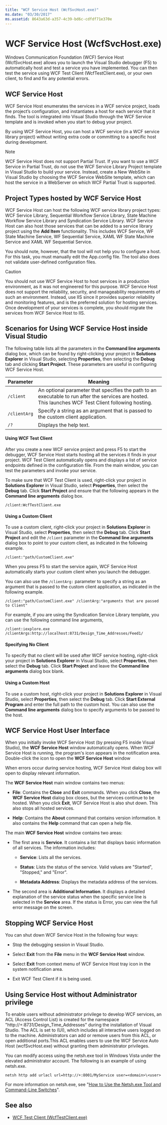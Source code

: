 ```yaml
---
title: "WCF Service Host (WcfSvcHost.exe)"
ms.date: "03/30/2017"
ms.assetid: 8643a63d-a357-4c39-bd6c-cdfdf71e370e
---
```

# WCF Service Host (WcfSvcHost.exe)

Windows Communication Foundation (WCF) Service Host (WcfSvcHost.exe) allows you to launch the Visual Studio debugger (F5) to automatically host and test a service you have implemented. You can then test the service using WCF Test Client (WcfTestClient.exe), or your own client, to find and fix any potential errors.

## WCF Service Host

WCF Service Host enumerates the services in a WCF service project, loads the project’s configuration, and instantiates a host for each service that it finds. The tool is integrated into Visual Studio through the WCF Service template and is invoked when you start to debug your project.

By using WCF Service Host, you can host a WCF service (in a WCF service library project) without writing extra code or committing to a specific host during development.

> [!NOTE]
> WCF Service Host does not support Partial Trust. If you want to use a WCF Service in Partial Trust, do not use the WCF Service Library Project template in Visual Studio to build your service. Instead, create a New WebSite in Visual Studio by choosing the WCF Service WebSite template, which can host the service in a WebServer on which WCF Partial Trust is supported.

## Project Types hosted by WCF Service Host

WCF Service Host can host the following WCF service library project types: WCF Service Library, Sequential Workflow Service Library, State Machine Workflow Service Library and Syndication Service Library. WCF Service Host can also host those services that can be added to a service library project using the **Add Item** functionality. This includes WCF Service, WF State Machine Service, WF Sequential Service, XAML WF State Machine Service and XAML WF Sequential Service.

You should note, however, that the tool will not help you to configure a host. For this task, you must manually edit the App.config file. The tool also does not validate user-defined configuration files.

> [!CAUTION]
> You should not use WCF Service Host to host services in a production environment, as it was not engineered for this purpose.  WCF Service Host does not support the reliability, security, and manageability requirements of such an environment. Instead, use IIS since it provides superior reliability and monitoring features, and is the preferred solution for hosting services. Once development of your services is complete, you should migrate the services from WCF Service Host to IIS.

## Scenarios for Using WCF Service Host inside Visual Studio

The following table lists all the parameters in the **Command line arguments** dialog box, which can be found by right-clicking your project in **Solutions Explorer** in Visual Studio, selecting **Properties**, then selecting the **Debug** tab and clicking **Start Project**. These parameters are useful in configuring WCF Service Host.

|Parameter|Meaning|
|---------------|-------------|
|`/client`|An optional parameter that specifies the path to an executable to run after the services are hosted. This launches WCF Test Client following hosting.|
|`/clientArg`|Specify a string as an argument that is passed to the custom client application.|
|`/?`|Displays the help text.|

#### Using WCF Test Client

After you create a new WCF service project and press F5 to start the debugger, WCF Service Host starts hosting all the services it finds in your project. WCF Test Client automatically opens and displays a list of service endpoints defined in the configuration file. From the main window, you can test the parameters and invoke your service.

To make sure that WCF Test Client is used, right-click your project in **Solutions Explorer** in Visual Studio, select **Properties**, then select the **Debug** tab. Click **Start Project** and ensure that the following appears in the **Command line arguments** dialog box.

`/client:WcfTestClient.exe`

#### Using a Custom Client

To use a custom client, right-click your project in **Solutions Explorer** in Visual Studio, select **Properties**, then select the **Debug** tab. Click **Start Project** and edit the `/client` parameter in the **Command line arguments** dialog box to point to your custom client, as indicated in the following example.

`/client:"path/CustomClient.exe"`

When you press F5 to start the service again, WCF Service Host automatically starts your custom client when you launch the debugger.

You can also use the `/clientArg:` parameter to specify a string as an argument that is passed to the custom client application, as indicated in the following example.

`/client:"path/CustomClient.exe" /clientArg:"arguments that are passed to Client"`

For example, if you are using the Syndication Service Library template, you can use the following command line arguments,

`/client:iexplore.exe /clientArgs:http://localhost:8731/Design_Time_Addresses/Feed1/`

#### Specifying No Client

To specify that no client will be used after WCF service hosting, right-click your project in **Solutions Explorer** in Visual Studio, select **Properties**, then select the **Debug** tab. Click **Start Project** and leave the **Command line arguments** dialog box blank.

#### Using a Custom Host

To use a custom host, right-click your project in **Solutions Explorer** in Visual Studio, select **Properties**, then select the **Debug** tab. Click **Start External Program** and enter the full path to the custom host. You can also use the **Command line arguments** dialog box to specify arguments to be passed to the host.

## WCF Service Host User Interface

When you initially invoke WCF Service Host (by pressing F5 inside Visual Studio), the **WCF Service Host** window automatically opens. When WCF Service Host is running, the program's icon appears in the notification area. Double-click the icon to open the **WCF Service Host** window

When errors occur during service hosting, WCF Service Host dialog box will open to display relevant information.

The **WCF Service Host** main window contains two menus:

- **File**: Contains the **Close** and **Exit** commands. When you click **Close**, the **WCF Service Host** dialog box closes, but the services continue to be hosted. When you click **Exit**, WCF Service Host is also shut down. This also stops all hosted services.

- **Help**: Contains the **About** command that contains version information. It also contains the **Help** command that can open a help file.

The main **WCF Service Host** window contains two areas:

- The first area is **Service**. It contains a list that displays basic information of all services. The information includes:

  - **Service**: Lists all the services.

  - **Status**: Lists the status of the service. Valid values are "Started", "Stopped," and "Error".

  - **Metadata Address**: Displays the metadata address of the services.

- The second area is **Additional Information**. It displays a detailed explanation of the service status when the specific service line is selected in the **Service** area. If the status is Error, you can view the full error message on the screen.

## Stopping WCF Service Host

You can shut down WCF Service Host in the following four ways:

- Stop the debugging session in Visual Studio.

- Select **Exit** from the **File** menu in the **WCF Service Host** window.

- Select **Exit** from context menu of WCF Service Host tray icon in the system notification area.

- Exit WCF Test Client if it is being used.

## Using Service Host without Administrator privilege

To enable users without administrator privilege to develop WCF services, an ACL (Access Control List) is created for the namespace "http://+:8731/Design_Time_Addresses" during the installation of Visual Studio. The ACL is set to (UI), which includes all interactive users logged on to the machine. Administrators can add or remove users from this ACL, or open additional ports.This ACL enables users to use the WCF Service Auto Host (wcfSvcHost.exe) without granting them administrator privileges.

You can modify access using the netsh.exe tool in Windows Vista under the elevated administrator account. The following is an example of using netsh.exe.

```console
netsh http add urlacl url=http://+:8001/MyService user=<domain>\<user>
```

For more information on netsh.exe, see "[How to Use the Netsh.exe Tool and Command-Line Switches](https://go.microsoft.com/fwlink/?LinkId=97877)".

## See also

- [WCF Test Client (WcfTestClient.exe)](wcf-test-client-wcftestclient-exe.md)
